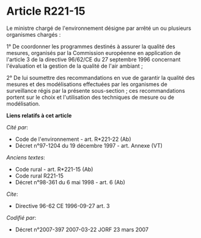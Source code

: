 # Article R221-15

Le ministre chargé de l'environnement désigne par arrêté un ou plusieurs organismes chargés :

1° De coordonner les programmes destinés à assurer la qualité des mesures, organisés par la Commission européenne en
application de l'article 3 de la directive 96/62/CE du 27 septembre 1996 concernant l'évaluation et la gestion de la qualité
de l'air ambiant ;

2° De lui soumettre des recommandations en vue de garantir la qualité des mesures et des modélisations effectuées par les
organismes de surveillance régis par la présente sous-section  ; ces recommandations portent sur le choix et l'utilisation
des techniques de mesure ou de modélisation.

**Liens relatifs à cet article**

_Cité par_:

  - Code de l'environnement - art. R*221-22 (Ab)
  - Décret n°97-1204 du 19 décembre 1997 - art. Annexe (VT)

_Anciens textes_:

  - Code rural - art. R*221-15 (Ab)
  - Code rural R221-15
  - Décret n°98-361 du 6 mai 1998 - art. 6 (Ab)

_Cite_:

  - Directive 96-62 CE 1996-09-27 art. 3

_Codifié par_:

  - Décret n°2007-397 2007-03-22 JORF 23 mars 2007

